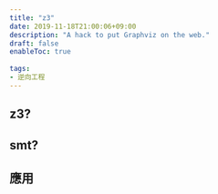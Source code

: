 ```yaml
---
title: "z3"
date: 2019-11-18T21:00:06+09:00
description: "A hack to put Graphviz on the web."
draft: false
enableToc: true
 
tags:
- 逆向工程
---
```


## z3?


## smt?


## 應用